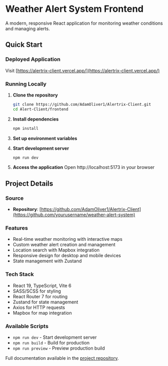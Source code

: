# Weather Alert System Frontend

A modern, responsive React application for monitoring weather conditions and managing alerts.

## Quick Start

### Deployed Application
Visit [https://alertrix-client.vercel.app/](https://alertrix-client.vercel.app/)

### Running Locally

1. **Clone the repository**
   ```bash
   git clone https://github.com/AdamOliver1/Alertrix-Client.git
   cd Alert-Client/frontend
   ```

2. **Install dependencies**
   ```bash
   npm install
   ```

3. **Set up environment variables**
  

4. **Start development server**
   ```bash
   npm run dev
   ```

5. **Access the application**
   Open http://localhost:5173 in your browser

## Project Details

### Source
- **Repository**: [https://github.com/AdamOliver1/Alertrix-Client](https://github.com/yourusername/weather-alert-system)

### Features
- Real-time weather monitoring with interactive maps
- Custom weather alert creation and management
- Location search with Mapbox integration
- Responsive design for desktop and mobile devices
- State management with Zustand

### Tech Stack
- React 19, TypeScript, Vite 6
- SASS/SCSS for styling
- React Router 7 for routing
- Zustand for state management
- Axios for HTTP requests
- Mapbox for map integration

### Available Scripts
- `npm run dev` - Start development server
- `npm run build` - Build for production
- `npm run preview` - Preview production build

Full documentation available in the [project repository](https://github.com/yourusername/weather-alert-system). 
